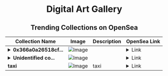 <div align="center">

# Digital Art Gallery

## Trending Collections on OpenSea

| Collection Name                       | Image                                                                                     | Description                       | OpenSea Link                                                                                          |
|---------------------------------------|-------------------------------------------------------------------------------------------|-----------------------------------|--------------------------------------------------------------------------------------------------------|
| **<details><summary>0x366a0a26518cf...</summary>0x366a0a26518cfaa0b0ee0fe980fd93690182997f</details>** | ![Image](https://i.seadn.io/s/raw/files/0120dbe70465f91ae019e541cba50a56.jpg?w=500&auto=format?w=200&auto=format) |  | <details><summary>Link</summary>[0x366a0a26518cfaa0b0ee0fe980fd93690182997f](https://opensea.io/collection/0x366a0a26518cfaa0b0ee0fe980fd93690182997f)</details> |
| **<details><summary>Unidentified co...</summary>Unidentified contract 1fd033ac-5eaf-4d80-a133-3461e991f333</details>** | ![Image](https://i.seadn.io/s/raw/files/a837708742ad8afcb35eb60ba787976d.jpg?w=500&auto=format?w=200&auto=format) |  | <details><summary>Link</summary>[Unidentified contract 1fd033ac-5eaf-4d80-a133-3461e991f333](https://opensea.io/collection/unidentified-contract-1fd033ac-5eaf-4d80-a133-3461)</details> |
| **taxi** | ![Image](https://i.seadn.io/s/raw/files/93568cd5385edd572c7d8bd158ad4f32.png?w=500&auto=format?w=200&auto=format) | taxi | <details><summary>Link</summary>[taxi](https://opensea.io/collection/taxi-41)</details> |

</div>